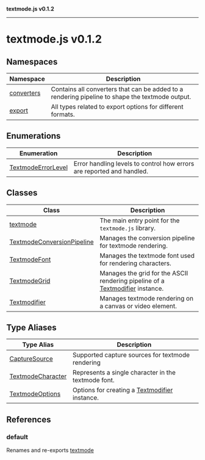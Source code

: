 **textmode.js v0.1.2**

***

# textmode.js v0.1.2

## Namespaces

| Namespace | Description |
| ------ | ------ |
| [converters](textmode.js/namespaces/converters/README.md) | Contains all converters that can be added to a rendering pipeline to shape the textmode output. |
| [export](textmode.js/namespaces/export/README.md) | All types related to export options for different formats. |

## Enumerations

| Enumeration | Description |
| ------ | ------ |
| [TextmodeErrorLevel](enumerations/TextmodeErrorLevel.md) | Error handling levels to control how errors are reported and handled. |

## Classes

| Class | Description |
| ------ | ------ |
| [textmode](classes/textmode.md) | The main entry point for the `textmode.js` library. |
| [TextmodeConversionPipeline](classes/TextmodeConversionPipeline.md) | Manages the conversion pipeline for textmode rendering. |
| [TextmodeFont](classes/TextmodeFont.md) | Manages the textmode font used for rendering characters. |
| [TextmodeGrid](classes/TextmodeGrid.md) | Manages the grid for the ASCII rendering pipeline of a [Textmodifier](classes/Textmodifier.md) instance. |
| [Textmodifier](classes/Textmodifier.md) | Manages textmode rendering on a canvas or video element. |

## Type Aliases

| Type Alias | Description |
| ------ | ------ |
| [CaptureSource](type-aliases/CaptureSource.md) | Supported capture sources for textmode rendering |
| [TextmodeCharacter](type-aliases/TextmodeCharacter.md) | Represents a single character in the textmode font. |
| [TextmodeOptions](type-aliases/TextmodeOptions.md) | Options for creating a [Textmodifier](classes/Textmodifier.md) instance. |

## References

### default

Renames and re-exports [textmode](classes/textmode.md)
